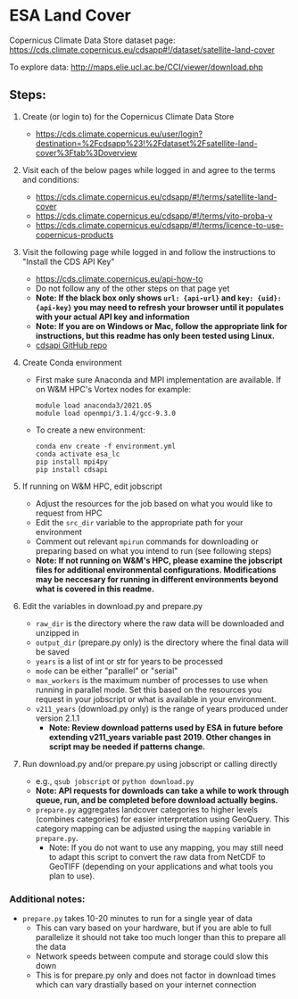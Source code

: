# ESA Land Cover


Copernicus Climate Data Store dataset page:
https://cds.climate.copernicus.eu/cdsapp#!/dataset/satellite-land-cover


To explore data:
http://maps.elie.ucl.ac.be/CCI/viewer/download.php


## Steps:

1. Create (or login to) for the Copernicus Climate Data Store
    - https://cds.climate.copernicus.eu/user/login?destination=%2Fcdsapp%23!%2Fdataset%2Fsatellite-land-cover%3Ftab%3Doverview

2. Visit each of the below pages while logged in and agree to the terms and conditions:
    - https://cds.climate.copernicus.eu/cdsapp/#!/terms/satellite-land-cover
    - https://cds.climate.copernicus.eu/cdsapp/#!/terms/vito-proba-v
    - https://cds.climate.copernicus.eu/cdsapp/#!/terms/licence-to-use-copernicus-products

3. Visit the following page while logged in and follow the instructions to "Install the CDS API Key"
    - https://cds.climate.copernicus.eu/api-how-to
    - Do not follow any of the other steps on that page yet
    - **Note: If the black box only shows `url: {api-url}` and `key: {uid}:{api-key}` you may need to refresh your browser until it populates with your actual API key and information**
    - **Note: If you are on Windows or Mac, follow the appropriate link for instructions, but this readme has only been tested using Linux.**
    - [cdsapi GitHub repo](https://github.com/ecmwf/cdsapi)

4. Create Conda environment
	- First make sure Anaconda and MPI implementation are available. If on W&M HPC's Vortex nodes for example:
		```
		module load anaconda3/2021.05
		module load openmpi/3.1.4/gcc-9.3.0
		```
	- To create a new environment:
		```
		conda env create -f environment.yml
		conda activate esa_lc
		pip install mpi4py
        pip install cdsapi
		```

5. If running on W&M HPC, edit jobscript
    - Adjust the resources for the job based on what you would like to request from HPC
    - Edit the `src_dir` variable to the appropriate path for your environment
    - Comment out relevant `mpirun` commands for downloading or preparing based on what you intend to run (see following steps)
	- **Note: If not running on W&M's HPC, please examine the jobscript files for additional environmental configurations. Modifications may be neccesary for running in different environments beyond what is covered in this readme.**


6. Edit the variables in download.py and prepare.py
    - `raw_dir` is the directory where the raw data will be downloaded and unzipped in
    - `output_dir` (prepare.py only) is the directory where the final data will be saved
    - `years` is a list of int or str for years to be processed
    - `mode` can be either "parallel" or "serial"
    - `max_workers` is the maximum number of processes to use when running in parallel mode. Set this based on the resources you request in your jobscript or what is available in your environment.
    - `v211_years` (download.py only) is the range of years produced under version 2.1.1
        - **Note: Review download patterns used by ESA in future before extending v211_years variable past 2019. Other changes in script may be needed if patterns change.**

7. Run download.py and/or prepare.py using jobscript or calling directly
    - e.g., `qsub jobscript` or `python download.py`
    - **Note: API requests for downloads can take a while to work through queue, run, and be completed before download actually begins.**
    - `prepare.py` aggregates landcover categories to higher levels (combines categories) for easier interpretation using GeoQuery. This category mapping can be adjusted using the `mapping` variable in `prepare.py`.
        - Note: If you do not want to use any mapping, you may still need to adapt this script to convert the raw data from NetCDF to GeoTIFF (depending on your applications and what tools you plan to use).


### Additional notes:
- `prepare.py` takes 10-20 minutes to run for a single year of data
    - This can vary based on your hardware, but if you are able to full parallelize it should not take too much longer than this to prepare all the data
    - Network speeds between compute and storage could slow this down
    - This is for prepare.py only and does not factor in download times which can vary drastially based on your internet connection
